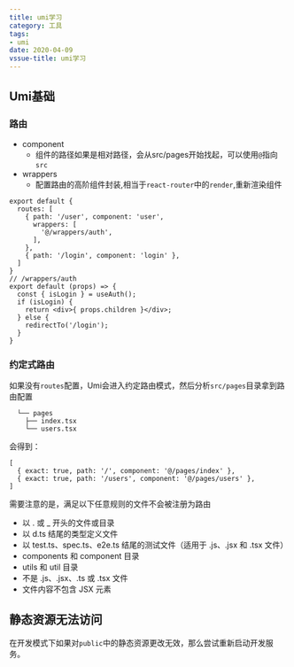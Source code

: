 ```yaml
---
title: umi学习
category: 工具
tags:
- umi
date: 2020-04-09
vssue-title: umi学习
---
```

## Umi基础
### 路由
- component
    - 组件的路径如果是相对路径，会从src/pages开始找起，可以使用`@`指向`src`
- wrappers
    - 配置路由的高阶组件封装,相当于`react-router`中的`render`,重新渲染组件
```
export default {
  routes: [
    { path: '/user', component: 'user',
      wrappers: [
        '@/wrappers/auth',
      ],
    },
    { path: '/login', component: 'login' },
  ]
}
// /wrappers/auth
export default (props) => {
  const { isLogin } = useAuth();
  if (isLogin) {
    return <div>{ props.children }</div>;
  } else {
    redirectTo('/login');
  }
}
```
### 约定式路由
如果没有`routes`配置，Umi会进入约定路由模式，然后分析`src/pages`目录拿到路由配置
```
  └── pages
    ├── index.tsx
    └── users.tsx
```
会得到：
```
[
  { exact: true, path: '/', component: '@/pages/index' },
  { exact: true, path: '/users', component: '@/pages/users' },
]
```
需要注意的是，满足以下任意规则的文件不会被注册为路由
- 以 . 或 _ 开头的文件或目录
- 以 d.ts 结尾的类型定义文件
- 以 test.ts、spec.ts、e2e.ts 结尾的测试文件（适用于 .js、.jsx 和 .tsx 文件）
- components 和 component 目录
- utils 和 util 目录
- 不是 .js、.jsx、.ts 或 .tsx 文件
- 文件内容不包含 JSX 元素
## 静态资源无法访问
在开发模式下如果对`public`中的静态资源更改无效，那么尝试重新启动开发服务。